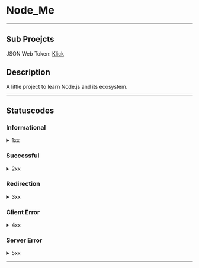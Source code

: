 # Node_Me

---

## Sub Proejcts

JSON Web Token: [Klick](./JWT)

## Description

A little project to learn Node.js and its ecosystem.

---

## Statuscodes

### Informational

<details>
<summary>1xx</summary>

|  code | reason              |
| ----: | :------------------ |
| `1xx` | **Informational**   |
| `100` | Continue            |
| `101` | Switching Protocols |

</details>

### Successful

<details>
<summary>2xx</summary>

|  code | reason                        |
| ----: | :---------------------------- |
| `2xx` | **Successful**                |
| `200` | OK                            |
| `201` | Created                       |
| `202` | Accepted                      |
| `203` | Non-Authoritative Information |
| `204` | No Content                    |
| `205` | Reset Content                 |
| `206` | Partial Content               |

</details>

### Redirection

<details>
<summary>3xx</summary>

|  code | reason                 |
| ----: | :--------------------- |
| `3xx` | **Redirection**        |
| `300` | Multiple Choices       |
| `301` | Moved Permanently      |
| `302` | Found                  |
| `303` | See Other              |
| `304` | Not Modified           |
| `305` | Use Proxy (deprecated) |
| `306` |
| `307` | Temporary Redirect     |

</details>

### Client Error

<details>
<summary>4xx</summary>

|  code | reason                        |
| ----: | :---------------------------- |
| `4xx` | **Client Error**              |
| `400` | Bad Request                   |
| `401` | Unauthorized                  |
| `402` | Payment Required (reserved)   |
| `403` | Forbidden                     |
| `404` | Not Found                     |
| `405` | Method Not Allowed            |
| `406` | Not Acceptable                |
| `407` | Proxy Authentication Required |
| `408` | Request Timeout               |
| `409` | Conflict                      |
| `410` | Gone                          |
| `411` | Length Required               |
| `412` | Precondition Failed           |
| `413` | Payload Too Large             |
| `414` | URI Too Long                  |
| `415` | Unsupported Media Type        |
| `416` | Range Not Satisfiable         |
| `417` | Expectation Failed            |
| `418` | I'm a teapot                  |
| `426` | Upgrade Required              |

</details>

### Server Error

<details>
<summary>5xx</summary>

|  code | reason                     |
| ----: | :------------------------- |
| `5xx` | **Server Error**           |
| `500` | Internal Server Error      |
| `501` | Not Implemented            |
| `502` | Bad Gateway                |
| `503` | Service Unavailable        |
| `504` | Gateway Time-out           |
| `505` | HTTP Version Not Supported |

</details>

---
